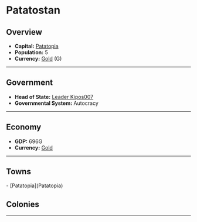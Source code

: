# <!--NAME-->Patatostan<!--NAME-->

## Overview

- **Capital:** <!--CAPITAL_LINK-->[Patatopia](Patatopia)<!--CAPITAL_LINK-->
- **Population:** <!--POPULATION-->5<!--POPULATION-->
- **Currency:** <!--CURRENCY_LINK-->[Gold](Gold)<!--CURRENCY_LINK--> (<!--CURRENCY_ABV-->G<!--CURRENCY_ABV-->)

---

## Government

- **Head of State:** <!--LEADER_TITLE_LINK-->[Leader Kipos007](Kipos007)<!--LEADER_TITLE_LINK-->
- **Governmental System:** <!--GOVERNMENT-->Autocracy<!--GOVERNMENT-->

---

## Economy

- **GDP:** <!--GDP-->696G<!--GDP-->
- **Currency:** <!--CURRENCY_LINK-->[Gold](Gold)<!--CURRENCY_LINK-->

---

## Towns

<!--TOWNS-->- [Patatopia](Patatopia)<!--TOWNS-->

## Colonies

<!--COLONIES--><!--COLONIES-->

---